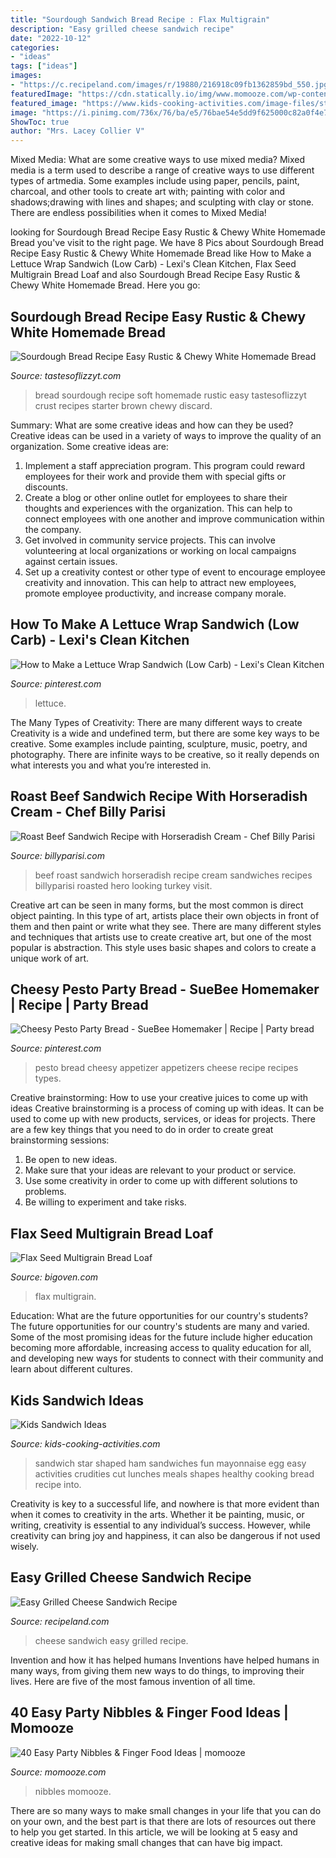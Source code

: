 ```yaml
---
title: "Sourdough Sandwich Bread Recipe : Flax Multigrain"
description: "Easy grilled cheese sandwich recipe"
date: "2022-10-12"
categories:
- "ideas"
tags: ["ideas"]
images:
- "https://c.recipeland.com/images/r/19880/216918c09fb1362859bd_550.jpg"
featuredImage: "https://cdn.statically.io/img/www.momooze.com/wp-content/uploads/party-nibbles-easy-finger-food-savoury-christmas-bite-size-cheap-8.jpg?quality=90"
featured_image: "https://www.kids-cooking-activities.com/image-files/starshapedsandwichinlunchbox.jpg"
image: "https://i.pinimg.com/736x/76/ba/e5/76bae54e5dd9f625000c82a0f4e7b598.jpg"
ShowToc: true
author: "Mrs. Lacey Collier V"
---
```



Mixed Media: What are some creative ways to use mixed media?
Mixed media is a term used to describe a range of creative ways to use different types of artmedia. Some examples include using paper, pencils, paint, charcoal, and other tools to create art with; painting with color and shadows;drawing with lines and shapes; and sculpting with clay or stone. There are endless possibilities when it comes to Mixed Media!

	

		
looking for Sourdough Bread Recipe Easy Rustic &amp; Chewy White Homemade Bread you've visit to the right page. We have 8 Pics about Sourdough Bread Recipe Easy Rustic &amp; Chewy White Homemade Bread like How to Make a Lettuce Wrap Sandwich (Low Carb) - Lexi&#039;s Clean Kitchen, Flax Seed Multigrain Bread Loaf and also Sourdough Bread Recipe Easy Rustic &amp; Chewy White Homemade Bread. Here you go:
		
    
## Sourdough Bread Recipe Easy Rustic &amp; Chewy White Homemade Bread

<img loading=lazy src="https://i0.wp.com/www.tastesoflizzyt.com/wp-content/uploads/2018/01/sourdough-bread-recipe-6.jpg?resize=640%2C959&amp;ssl=1" onerror="this.onerror=null;this.src='https://tse3.mm.bing.net/th?id=OIP.2hGybIudKO2nq3WWNQJ3dwHaLG&amp;pid=15.1';" alt="Sourdough Bread Recipe Easy Rustic &amp; Chewy White Homemade Bread">

_Source: tastesoflizzyt.com_

>bread sourdough recipe soft homemade rustic easy tastesoflizzyt crust recipes starter brown chewy discard. 

	

Summary: What are some creative ideas and how can they be used?
Creative ideas can be used in a variety of ways to improve the quality of an organization. Some creative ideas are:
1. Implement a staff appreciation program. This program could reward employees for their work and provide them with special gifts or discounts.
2. Create a blog or other online outlet for employees to share their thoughts and experiences with the organization. This can help to connect employees with one another and improve communication within the company.
3. Get involved in community service projects. This can involve volunteering at local organizations or working on local campaigns against certain issues.
4. Set up a creativity contest or other type of event to encourage employee creativity and innovation. This can help to attract new employees, promote employee productivity, and increase company morale.

    
## How To Make A Lettuce Wrap Sandwich (Low Carb) - Lexi&#039;s Clean Kitchen

<img loading=lazy src="https://i.pinimg.com/736x/88/c1/32/88c1322416eea6d1df118c2146c916ae.jpg" onerror="this.onerror=null;this.src='https://tse1.mm.bing.net/th?id=OIP.WIBa6gFPJeEhZamuH7RwBAHaLH&amp;pid=15.1';" alt="How to Make a Lettuce Wrap Sandwich (Low Carb) - Lexi&#039;s Clean Kitchen">

_Source: pinterest.com_

>lettuce. 

	

The Many Types of Creativity: There are many different ways to create
Creativity is a wide and undefined term, but there are some key ways to be creative. Some examples include painting, sculpture, music, poetry, and photography. There are infinite ways to be creative, so it really depends on what interests you and what you’re interested in.

    
## Roast Beef Sandwich Recipe With Horseradish Cream - Chef Billy Parisi

<img loading=lazy src="https://www.billyparisi.com/wp-content/uploads/2017/01/Roast-Beef-2.jpg" onerror="this.onerror=null;this.src='https://tse3.mm.bing.net/th?id=OIP.QHtJ-ft29l3qWAwNFvqgoQHaKi&amp;pid=15.1';" alt="Roast Beef Sandwich Recipe with Horseradish Cream - Chef Billy Parisi">

_Source: billyparisi.com_

>beef roast sandwich horseradish recipe cream sandwiches recipes billyparisi roasted hero looking turkey visit. 

	

Creative art can be seen in many forms, but the most common is direct object painting. In this type of art, artists place their own objects in front of them and then paint or write what they see. There are many different styles and techniques that artists use to create creative art, but one of the most popular is abstraction. This style uses basic shapes and colors to create a unique work of art.

    
## Cheesy Pesto Party Bread - SueBee Homemaker | Recipe | Party Bread

<img loading=lazy src="https://i.pinimg.com/736x/76/ba/e5/76bae54e5dd9f625000c82a0f4e7b598.jpg" onerror="this.onerror=null;this.src='https://tse1.mm.bing.net/th?id=OIP.tETj8Hs2aiqCJCHz-fg6aAHaLH&amp;pid=15.1';" alt="Cheesy Pesto Party Bread - SueBee Homemaker | Recipe | Party bread">

_Source: pinterest.com_

>pesto bread cheesy appetizer appetizers cheese recipe recipes types. 

	

Creative brainstorming: How to use your creative juices to come up with ideas
Creative brainstorming is a process of coming up with ideas. It can be used to come up with new products, services, or ideas for projects. There are a few key things that you need to do in order to create great brainstorming sessions:
1. Be open to new ideas.
2. Make sure that your ideas are relevant to your product or service.
3. Use some creativity in order to come up with different solutions to problems.
4. Be willing to experiment and take risks.

    
## Flax Seed Multigrain Bread Loaf

<img loading=lazy src="https://bigoven-res.cloudinary.com/image/upload/t_recipe-1280/flax-seed-multigrain-bread-loaf-2.jpg" onerror="this.onerror=null;this.src='https://tse1.mm.bing.net/th?id=OIP.vCAENv3k8iEy04YKEdo8YQHaHa&amp;pid=15.1';" alt="Flax Seed Multigrain Bread Loaf">

_Source: bigoven.com_

>flax multigrain. 

	

Education: What are the future opportunities for our country's students?
The future opportunities for our country's students are many and varied. Some of the most promising ideas for the future include higher education becoming more affordable, increasing access to quality education for all, and developing new ways for students to connect with their community and learn about different cultures.

    
## Kids Sandwich Ideas

<img loading=lazy src="https://www.kids-cooking-activities.com/image-files/starshapedsandwichinlunchbox.jpg" onerror="this.onerror=null;this.src='https://tse4.mm.bing.net/th?id=OIP.iERic08eEkCQUHVOATn9CQHaJ4&amp;pid=15.1';" alt="Kids Sandwich Ideas">

_Source: kids-cooking-activities.com_

>sandwich star shaped ham sandwiches fun mayonnaise egg easy activities crudities cut lunches meals shapes healthy cooking bread recipe into. 

	

Creativity is key to a successful life, and nowhere is that more evident than when it comes to creativity in the arts. Whether it be painting, music, or writing, creativity is essential to any individual’s success. However, while creativity can bring joy and happiness, it can also be dangerous if not used wisely.

    
## Easy Grilled Cheese Sandwich Recipe

<img loading=lazy src="https://c.recipeland.com/images/r/19880/216918c09fb1362859bd_550.jpg" onerror="this.onerror=null;this.src='https://tse1.mm.bing.net/th?id=OIP.JVmS2pZzXbis1VgNHen1dQHaFH&amp;pid=15.1';" alt="Easy Grilled Cheese Sandwich Recipe">

_Source: recipeland.com_

>cheese sandwich easy grilled recipe. 

	

Invention and how it has helped humans
Inventions have helped humans in many ways, from giving them new ways to do things, to improving their lives. Here are five of the most famous invention of all time.

    
## 40 Easy Party Nibbles &amp; Finger Food Ideas | Momooze

<img loading=lazy src="https://cdn.statically.io/img/www.momooze.com/wp-content/uploads/party-nibbles-easy-finger-food-savoury-christmas-bite-size-cheap-8.jpg?quality=90" onerror="this.onerror=null;this.src='https://tse4.mm.bing.net/th?id=OIP.HSWSdlZXQrtw0XCjUeMwPwHaKX&amp;pid=15.1';" alt="40 Easy Party Nibbles &amp; Finger Food Ideas | momooze">

_Source: momooze.com_

>nibbles momooze. 

	

There are so many ways to make small changes in your life that you can do on your own, and the best part is that there are lots of resources out there to help you get started. In this article, we will be looking at 5 easy and creative ideas for making small changes that can have big impact.

